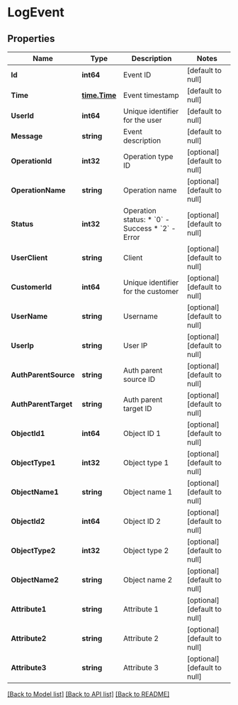 # LogEvent

## Properties
Name | Type | Description | Notes
------------ | ------------- | ------------- | -------------
**Id** | **int64** | Event ID | [default to null]
**Time** | [**time.Time**](time.Time.md) | Event timestamp | [default to null]
**UserId** | **int64** | Unique identifier for the user | [default to null]
**Message** | **string** | Event description | [default to null]
**OperationId** | **int32** | Operation type ID | [optional] [default to null]
**OperationName** | **string** | Operation name | [optional] [default to null]
**Status** | **int32** | Operation status:  * &#x60;0&#x60; - Success  * &#x60;2&#x60; - Error | [optional] [default to null]
**UserClient** | **string** | Client | [optional] [default to null]
**CustomerId** | **int64** | Unique identifier for the customer | [optional] [default to null]
**UserName** | **string** | Username | [optional] [default to null]
**UserIp** | **string** | User IP | [optional] [default to null]
**AuthParentSource** | **string** | Auth parent source ID | [optional] [default to null]
**AuthParentTarget** | **string** | Auth parent target ID | [optional] [default to null]
**ObjectId1** | **int64** | Object ID 1 | [optional] [default to null]
**ObjectType1** | **int32** | Object type 1 | [optional] [default to null]
**ObjectName1** | **string** | Object name 1 | [optional] [default to null]
**ObjectId2** | **int64** | Object ID 2 | [optional] [default to null]
**ObjectType2** | **int32** | Object type 2 | [optional] [default to null]
**ObjectName2** | **string** | Object name 2 | [optional] [default to null]
**Attribute1** | **string** | Attribute 1 | [optional] [default to null]
**Attribute2** | **string** | Attribute 2 | [optional] [default to null]
**Attribute3** | **string** | Attribute 3 | [optional] [default to null]

[[Back to Model list]](../README.md#documentation-for-models) [[Back to API list]](../README.md#documentation-for-api-endpoints) [[Back to README]](../README.md)

